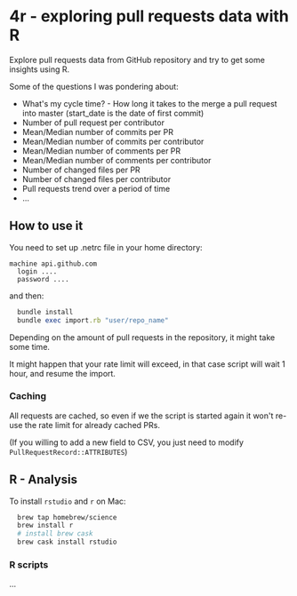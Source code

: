 # 4r - exploring pull requests data with R

Explore pull requests data from GitHub repository and try to get some insights using R.

Some of the questions I was pondering about:

- What's my cycle time? - How long it takes to the merge a pull request into master (start_date is the date of first commit)
- Number of pull request per contributor
- Mean/Median number of commits per PR
- Mean/Median number of commits per contributor
- Mean/Median number of comments per PR
- Mean/Median number of comments per contributor
- Number of changed files per PR
- Number of changed files per contributor
- Pull requests trend over a period of time
- ...

## How to use it

You need to set up .netrc file in your home directory:

```
machine api.github.com
  login ....
  password ....
```

and then:

```ruby
  bundle install
  bundle exec import.rb "user/repo_name"
```

Depending on the amount of pull requests in the repository, it might take some time.

It might happen that your rate limit will exceed, in that case script will wait 1 hour, and resume the import.

### Caching

All requests are cached, so even if we the script is started again it won't re-use the rate limit for already cached PRs.

(If you willing to add a new field to CSV, you just need to modify `PullRequestRecord::ATTRIBUTES`)

## R - Analysis

To install `rstudio` and `r` on Mac:

```sh
  brew tap homebrew/science
  brew install r
  # install brew cask
  brew cask install rstudio
```

### R scripts

...
